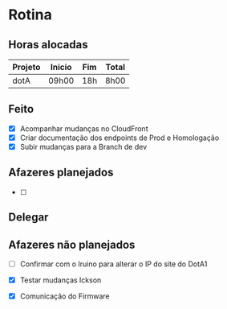 # Rotina

## Horas alocadas

Projeto | Inicio | Fim | Total
--------|-------|-------|------
dotA    | 09h00 | 18h | 8h00

## Feito

- [x] Acompanhar mudanças no CloudFront
- [x] Criar documentação dos endpoints de Prod e Homologação
- [x] Subir mudanças para a Branch de dev

## Afazeres planejados

- [ ]

## Delegar



## Afazeres não planejados

- [ ] Confirmar com o Iruino para alterar o IP do site do DotA1
- [x] Testar mudanças Ickson
- [x] Comunicação do Firmware


<!--stackedit_data:
eyJoaXN0b3J5IjpbNzgxMTQ5MzIsLTExNzAyMDg4MTMsLTE5OD
g3NTk1MTQsOTAzNzM3NTU4LC04MzE2NDAyNjEsMTk4OTg5NjIz
NSwxNDQ5MzU1NTAsLTE0OTEzNTM2NTAsNTE3MjQ3MDYyLC02Nj
gxNjI0MjIsLTU5MTQyNTk5OCwtNjI5ODcxMjIyLDE2MzYwMzU1
NzgsLTE0ODYyNzQzMDEsLTExNjE4MTcsNzY1NDk4MjE5LC0xOT
EzMTQyMzkyLDc1ODI3ODI5NiwxMzQ0MDM2MzE3LDYyNjI0MjI0
NV19
-->